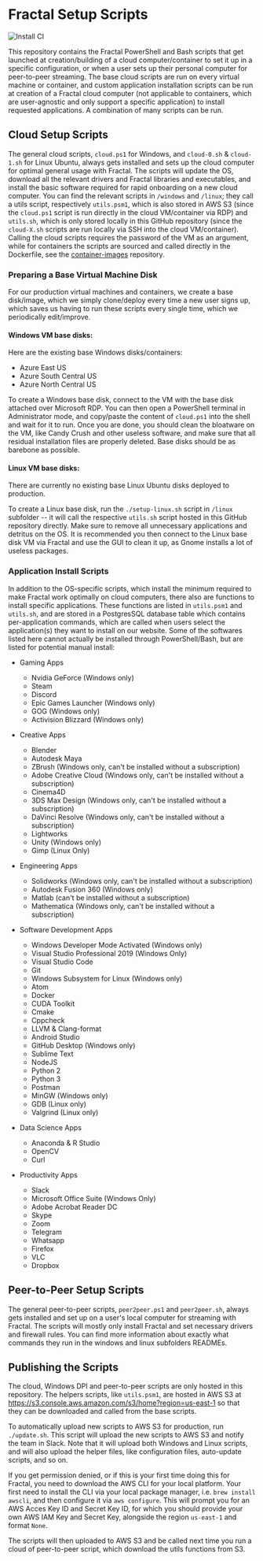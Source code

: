 # Fractal Setup Scripts

![Install CI](https://github.com/fractalcomputers/setup-scripts/workflows/Install%20CI/badge.svg)

This repository contains the Fractal PowerShell and Bash scripts that get launched at creation/building of a cloud computer/container to set it up in a specific configuration, or when a user sets up their personal computer for peer-to-peer streaming. The base cloud scripts are run on every virtual machine or container, and custom application installation scripts can be run at creation of a Fractal cloud computer (not applicable to containers, which are user-agnostic and only support a specific application) to install requested applications. A combination of many scripts can be run.

## Cloud Setup Scripts

The general cloud scripts, `cloud.ps1` for Windows, and `cloud-0.sh` & `cloud-1.sh` for Linux Ubuntu, always gets installed and sets up the cloud computer for optimal general usage with Fractal. The scripts will update the OS, download all the relevant drivers and Fractal libraries and executables, and install the basic software required for rapid onboarding on a new cloud computer. You can find the relevant scripts in `/windows` and `/linux`; they call a utils script, respectively `utils.psm1`, which is also stored in AWS S3 (since the `cloud.ps1` script is run directly in the cloud VM/container via RDP) and `utils.sh`, which is only stored locally in this GitHub repository (since the `cloud-X.sh` scripts are run locally via SSH into the cloud VM/container). Calling the cloud scripts requires the password of the VM as an argument, while for containers the scripts are sourced and called directly in the Dockerfile, see the [container-images](https://github.com/fractalcomputers/container-images) repository. 

### Preparing a Base Virtual Machine Disk

For our production virtual machines and containers, we create a base disk/image, which we simply clone/deploy every time a new user signs up, which saves us having to run these scripts every single time, which we periodically edit/improve. 

#### Windows VM base disks:

Here are the existing base Windows disks/containers:
- Azure East US
- Azure South Central US
- Azure North Central US

To create a Windows base disk, connect to the VM with the base disk attached over Microsoft RDP. You can then open a PowerShell terminal in Administrator mode, and copy/paste the content of `cloud.ps1` into the shell and wait for it to run. Once you are done, you should clean the bloatware on the VM, like Candy Crush and other useless software, and make sure that all residual installation files are properly deleted. Base disks should be as barebone as possible. 

#### Linux VM base disks:

There are currently no existing base Linux Ubuntu disks deployed to production. 

To create a Linux base disk, run the `./setup-linux.sh` script in `/linux` subfolder -- it will call the respective `utils.sh` script hosted in this GitHub repository directly. Make sure to remove all unnecessary applications and detritus on the OS. It is recommended you then connect to the Linux base disk VM via Fractal and use the GUI to clean it up, as Gnome installs a lot of useless packages. 

### Application Install Scripts

In addition to the OS-specific scripts, which install the minimum required to make Fractal work optimally on cloud computers, there also are functions to install specific applications. These functions are listed in `utils.psm1` and `utils.sh`, and are stored in a PostgresSQL database table which contains per-application commands, which are called when users select the application(s) they want to install on our website. Some of the softwares listed here cannot actually be installed through PowerShell/Bash, but are listed for potential manual install:

- Gaming Apps
  - Nvidia GeForce (Windows only)
  - Steam 
  - Discord
  - Epic Games Launcher (Windows only)
  - GOG (Windows only)
  - Activision Blizzard (Windows only)

- Creative Apps
  - Blender
  - Autodesk Maya
  - ZBrush (Windows only, can't be installed without a subscription)
  - Adobe Creative Cloud (Windows only, can't be installed without a subscription)
  - Cinema4D
  - 3DS Max Design (Windows only, can't be installed without a subscription)
  - DaVinci Resolve (Windows only, can't be installed without a subscription)
  - Lightworks
  - Unity (Windows only)
  - Gimp (Linux Only)

- Engineering Apps
  - Solidworks (Windows only, can't be installed without a subscription)
  - Autodesk Fusion 360 (Windows only)
  - Matlab (can't be installed without a subscription)
  - Mathematica (Windows only, can't be installed without a subscription)

- Software Development Apps
  - Windows Developer Mode Activated (Windows only)
  - Visual Studio Professional 2019 (Windows Only)
  - Visual Studio Code
  - Git
  - Windows Subsystem for Linux (Windows only)
  - Atom
  - Docker
  - CUDA Toolkit
  - Cmake
  - Cppcheck
  - LLVM & Clang-format
  - Android Studio
  - GitHub Desktop (Windows only)
  - Sublime Text
  - NodeJS
  - Python 2
  - Python 3
  - Postman
  - MinGW (Windows only)
  - GDB (Linux only)
  - Valgrind (Linux only)

- Data Science Apps
  - Anaconda & R Studio
  - OpenCV
  - Curl

- Productivity Apps
  - Slack
  - Microsoft Office Suite (Windows Only)
  - Adobe Acrobat Reader DC
  - Skype
  - Zoom
  - Telegram
  - Whatsapp
  - Firefox
  - VLC
  - Dropbox

## Peer-to-Peer Setup Scripts

The general peer-to-peer scripts, `peer2peer.ps1` and `peer2peer.sh`, always gets installed and set up on a user's local computer for streaming with Fractal. The scripts will mostly only install Fractal and set necessary drivers and firewall rules. You can find more information about exactly what commands they run in the windows and linux subfolders READMEs.

## Publishing the Scripts

The cloud, Windows DPI and peer-to-peer scripts are only hosted in this repository. The helpers scripts, like `utils.psm1`, are hosted in AWS S3 at https://s3.console.aws.amazon.com/s3/home?region=us-east-1 so that they can be downloaded and called from the base scripts.

To automatically upload new scripts to AWS S3 for production, run `./update.sh`. This script will upload the new scripts to AWS S3 and notify the team in Slack. Note that it will upload both Windows and Linux scripts, and will also upload the helper files, like configuration files, auto-update scripts, and so on.

If you get permission denied, or if this is your first time doing this for Fractal, you need to download the AWS CLI for your local platform. Your first need to install the CLI via your local package manager, i.e. `brew install awscli`, and then configure it via `aws configure`. This will prompt you for an AWS Acces Key ID and Secret Key ID, for which you should provide your own AWS IAM Key and Secret Key, alongside the region `us-east-1` and format `None`.

The scripts will then uploaded to AWS S3 and be called next time you run a cloud of peer-to-peer script, which download the utils functions from S3. 
